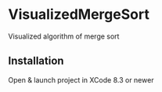 # VisualizedMergeSort

Visualized algorithm of merge sort

## Installation

Open & launch project in XCode 8.3 or newer

